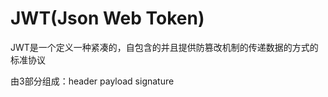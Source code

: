 




# JWT(Json Web Token)

JWT是一个定义一种紧凑的，自包含的并且提供防篡改机制的传递数据的方式的标准协议

由3部分组成：header payload signature
